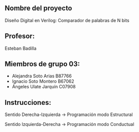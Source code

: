 ## Nombre del proyecto
Diseño Digital en Verilog: Comparador de palabras de N bits

## Profesor:
Esteban Badilla

## Miembros de grupo 03: 
- Alejandra Soto Arias B87766
- Ignacio Soto Montero B67062
- Ángeles Ulate Jarquín C07908

## Instrucciones:
Sentido Derecha-Izquierda -> Programación modo Estructural  

Sentido Izquierda-Derecha -> Programación modo Conductual
